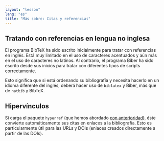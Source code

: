 ```yaml
---
layout: "lesson"
lang: "es"
title: "Más sobre: Citas y referencias"
---
```


## Tratando con referencias en lengua no inglesa

El programa BibTeX ha sido escrito inicialmente para tratar con referencias en inglés.
Está muy limitado en el uso de caracteres acentuados y aún más en el uso de caracteres
no latinos. Al contrario, el programa Biber ha sido escrito desde sus inicios para
tratar con diferentes tipos de scripts correctamente.

Esto significa que si está ordenando su bibliografía y necesita hacerlo en un idioma
diferente del inglés, deberá hacer uso de `biblatex` y Biber, más que de `natbib` y 
BibTeX.

## Hipervínculos

Si carga el paquete `hyperref` (que hemos abordado [con anterioridad](more-09)), éste
convierte automáticamente sus citas en enlaces a la bibliografía. Esto es
particularmente útil para las URLs y DOIs (enlaces creados directamente a partir de las DOIs).
